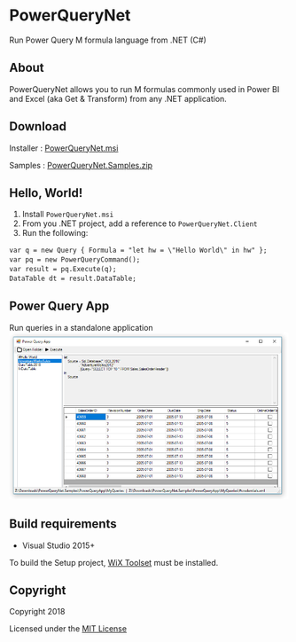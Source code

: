 # PowerQueryNet
Run Power Query M formula language from .NET (C#)

## About
PowerQueryNet allows you to run M formulas commonly used in Power BI and Excel (aka Get & Transform) from any .NET application.

## Download

Installer : [PowerQueryNet.msi](../../releases/download/v1.0.2/PowerQueryNet.msi)

Samples : [PowerQueryNet.Samples.zip](../../releases/download/v1.0.2/PowerQueryNet.Samples.zip)

## Hello, World!

1. Install `PowerQueryNet.msi`
2. From you .NET project, add a reference to `PowerQueryNet.Client`
3. Run the following:
```txt
var q = new Query { Formula = "let hw = \"Hello World\" in hw" };
var pq = new PowerQueryCommand();
var result = pq.Execute(q);
DataTable dt = result.DataTable;
```
## Power Query App
Run queries in a standalone application
![PowerQueryApp](Samples/PowerQueryApp/PowerQueryApp.png "Power Query App")

## Build requirements

* Visual Studio 2015+

To build the Setup project, [WiX Toolset](http://wixtoolset.org/releases/) must be installed.

## Copyright

Copyright 2018

Licensed under the [MIT License](LICENSE)
